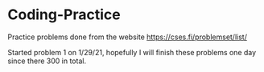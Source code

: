 # Coding-Practice
 Practice problems done from the website 
 https://cses.fi/problemset/list/
 
 Started problem 1 on 1/29/21, hopefully I will finish these problems one day since there 300 in total.
